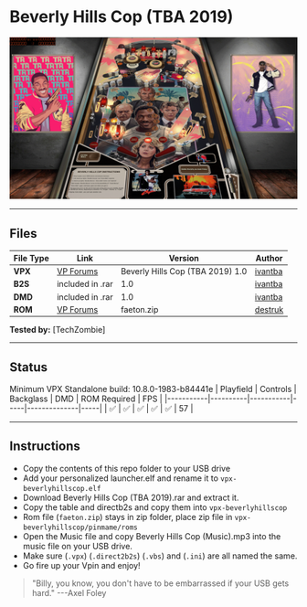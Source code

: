 # Beverly Hills Cop (TBA 2019)

![Table Preview](../../images/vpx-beverly-hills-preview.png)

---

## Files
| File Type | Link | Version | Author | 
|-----------|--------|----------|--------------|
| **VPX** | [VP Forums](https://www.vpforums.org/index.php?app=downloads&showfile=14501) | Beverly Hills Cop (TBA 2019) 1.0 | [ivantba](https://www.vpforums.org/index.php?showuser=123858) |
| **B2S** | included in .rar | 1.0 | [ivantba](https://www.vpforums.org/index.php?showuser=123858) |
| **DMD** | included in .rar | 1.0 | [ivantba](https://www.vpforums.org/index.php?showuser=123858) |
| **ROM** | [VP Forums](https://www.vpforums.org/index.php?app=downloads&showfile=479) | faeton.zip | [destruk](https://www.vpforums.org/index.php?showuser=5)   |

**Tested by:** [TechZombie]

---

## Status 

Minimum VPX Standalone build: 10.8.0-1983-b84441e
| Playfield | Controls | Backglass | DMD | ROM Required | FPS | 
|-----------|----------|-----------|-----|--------------|-----|
| :white_check_mark: | :white_check_mark: | :white_check_mark: | :white_check_mark: | :white_check_mark: | 57 |

---

## Instructions

- Copy the contents of this repo folder to your USB drive
- Add your personalized launcher.elf and rename it to `vpx-beverlyhillscop.elf`
- Download Beverly Hills Cop (TBA 2019).rar and extract it. 
- Copy the table and directb2s and copy them into `vpx-beverlyhillscop`
- Rom file (`faeton.zip`) stays in zip folder, place zip file in `vpx-beverlyhillscop/pinmame/roms`
- Open the Music file and copy Beverly Hills Cop (Music).mp3 into the music file on your USB drive.
- Make sure (`.vpx`) (`.direct2b2s`) (`.vbs`) and (`.ini`) are all named the same. 
- Go fire up your Vpin and enjoy!
> "Billy, you know, you don't have to be embarrassed if your USB gets hard." ---Axel Foley
